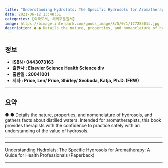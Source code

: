 ```yaml
---
title: "Understanding Hydrolats: The Specific Hydrosols for Aromatherapy: A Guide for Health Professionals (Paperback)"
date: 2021-06-12 13:48:51
categories: [외국도서, 해외주문원서]
image: https://bimage.interpark.com/goods_image/8/5/0/1/17728501s.jpg
description: ● ● Details the nature, properties, and nomenclature of hydrosols, and gathers facts about distilled waters. Intended for aromatherapists, this book provides
---
```


## **정보**

- **ISBN : 0443073163**
- **출판사 : Elsevier Science Health Science div**
- **출판일 : 20041001**
- **저자 : Price, Len/ Price, Shirley/ Svoboda, Katja, Ph.D. (FRW)**

------



## **요약**

●  ●  Details the nature, properties, and nomenclature of hydrosols, and gathers facts about distilled waters. Intended for aromatherapists, this book provides therapists with the confidence to practice safely with an understanding of the value of hydrosols.

------



------


Understanding Hydrolats: The Specific Hydrosols for Aromatherapy: A Guide for Health Professionals (Paperback) 

------


